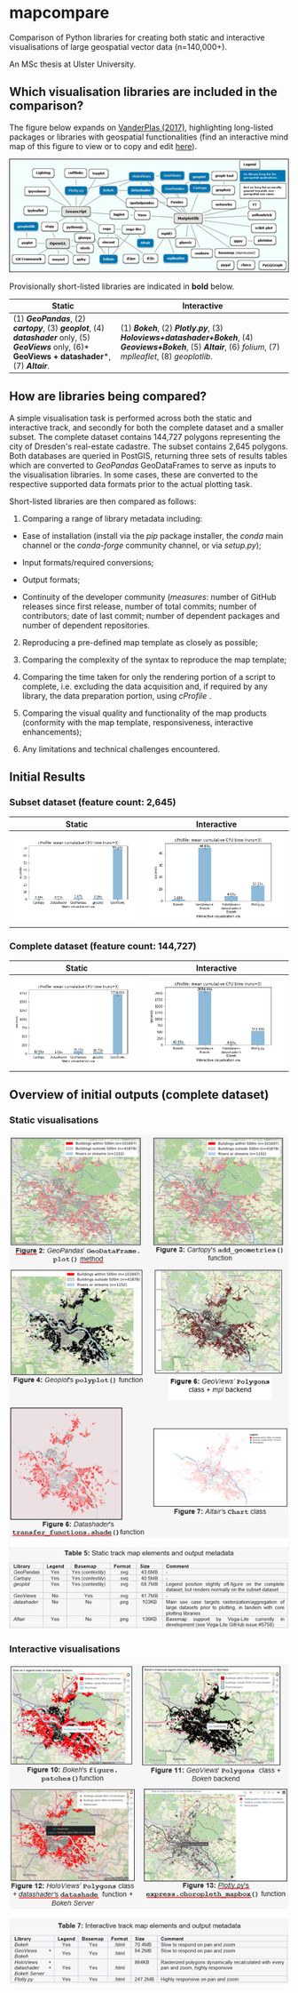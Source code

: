 
# mapcompare

  

Comparison of Python libraries for creating both static and interactive visualisations of large geospatial vector data (n=140,000+).

  

An MSc thesis at Ulster University.

  

## Which visualisation libraries are included in the comparison?

  

The figure below expands on [VanderPlas (2017)]( https://www.youtube.com/watch?v=FytuB8nFHPQ), highlighting long-listed packages or libraries with geospatial functionalities (find an interactive mind map of this figure to view or to copy and edit [here]( https://www.mindomo.com/mindmap/d932a80b26bc4cc59d0729ccb6a01a2b)).

 

![The Python visualisation landscape](python_viz_landscape.png)

  

Provisionally short-listed libraries are indicated in **bold** below.

  
| **Static** | **Interactive** |
|--|--|
| (1) ***GeoPandas***, (2) ***cartopy***, (3) ***geoplot***, (4) ***datashader*** only, (5) ***GeoViews*** only, (6)* **GeoViews + datashader***, (7) ***Altair***. | (1) ***Bokeh***, (2) ***Plotly.py***, (3) ***Holoviews+datashader+Bokeh***, (4) ***Geoviews+Bokeh***, (5) ***Altair***, (6) *folium*, (7) *mplleaflet*, (8) *geoplotlib*. |



## How are libraries being compared?

  

A simple visualisation task is performed across both the static and interactive track, and secondly for both the complete dataset and a smaller subset. The complete dataset contains 144,727 polygons representing the city of Dresden's real-estate cadastre. The subset contains 2,645 polygons. Both databases are queried in PostGIS, returning three sets of results tables which are converted to *GeoPandas* GeoDataFrames to serve as inputs to the visualisation libraries. In some cases, these are converted to the respective supported data formats prior to the actual plotting task.

  

Short-listed libraries are then compared as follows:

  

1. Comparing a range of library metadata including:

  

* Ease of installation (install via the _pip_ package installer, the _conda_ main channel or the _conda-forge_ community channel, or via _setup.py_);

  

* Input formats/required conversions;

  

* Output formats;

  

* Continuity of the developer community (_measures_: number of GitHub releases since first release, number of total commits; number of contributors; date of last commit; number of dependent packages and number of dependent repositories.

  

2. Reproducing a pre-defined map template as closely as possible;

  

3. Comparing the complexity of the syntax to reproduce the map template;

  

4. Comparing the time taken for only the rendering portion of a script to complete, i.e. excluding the data acquisition and, if required by any library, the data preparation portion, using *cProfile* .

  

7. Comparing the visual quality and functionality of the map products (conformity with the map template, responsiveness, interactive enhancements);

  

8. Any limitations and technical challenges encountered.

  

## Initial Results

### Subset dataset (feature count: 2,645)
  
|  **Static**  | **Interactive**  |
|--|--|
| ![cProfile comparison - static](comp_static_subset.png) |  ![cProfile comparison - interactive](comp_interactive_subset.png)  |


###  Complete dataset (feature count: 144,727)

 
| **Static** | **Interactive** |
|--|--|
| ![cProfile comparison - static](comp_static_full.png)  |  ![cProfile comparison - interactive](comp_interactive_full.png) |
  

## Overview of initial outputs (complete dataset)

 

### Static visualisations



![Overview of outputs - static](sample_outputs_static.png)

![Comparison of outputs - static](meta_outputs_static.png)

### Interactive visualisations
  

![Overview of outputs - interactive](sample_outputs_interactive.png)

![Comparison of outputs - interactive](meta_outputs_interactive.png)